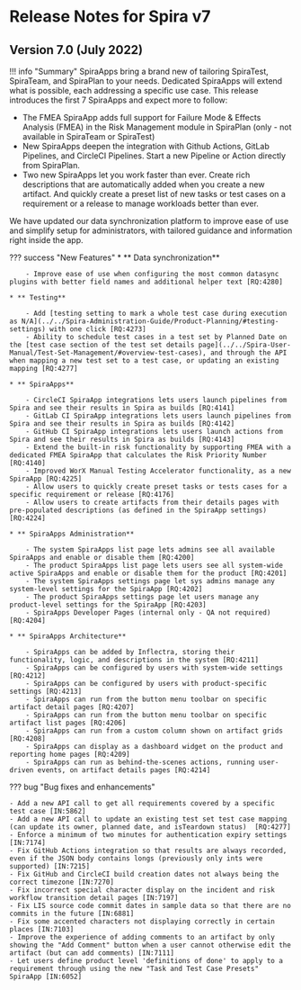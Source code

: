 # Release Notes for Spira v7

## Version 7.0 (July 2022)

!!! info "Summary"
SpiraApps bring a brand new of tailoring SpiraTest, SpiraTeam, and SpiraPlan to your needs. Dedicated SpiraApps will extend what is possible, each addressing a specific use case. This release introduces the first 7 SpiraApps and expect more to follow:

- The FMEA SpiraApp adds full support for Failure Mode & Effects Analysis (FMEA) in the Risk Management module in SpiraPlan (only - not available in SpiraTeam or SpiraTest)
- New SpiraApps deepen the integration with Github Actions, GitLab Pipelines, and CircleCI Pipelines. Start a new Pipeline or Action directly from SpiraPlan.
- Two new SpiraApps let you work faster than ever. Create rich descriptions that are automatically added when you create a new artifact. And quickly create a preset list of new tasks or test cases on a requirement or a release to manage workloads better than ever.

We have updated our data synchronization platform to improve ease of use and simplify setup for administrators, with tailored guidance and information right inside the app.




??? success "New Features"
    * ** Data synchronization**

        - Improve ease of use when configuring the most common datasync plugins with better field names and additional helper text [RQ:4280]

    * ** Testing**

        - Add [testing setting to mark a whole test case during execution as N/A](../../Spira-Administration-Guide/Product-Planning/#testing-settings) with one click [RQ:4273]
        - Ability to schedule test cases in a test set by Planned Date on the [test case section of the test set details page](../../Spira-User-Manual/Test-Set-Management/#overview-test-cases), and through the API when mapping a new test set to a test case, or updating an existing mapping [RQ:4277]

    * ** SpiraApps**

        - CircleCI SpiraApp integrations lets users launch pipelines from Spira and see their results in Spira as builds [RQ:4141]
        - GitLab CI SpiraApp integrations lets users launch pipelines from Spira and see their results in Spira as builds [RQ:4142]
        - GitHub CI SpiraApp integrations lets users launch actions from Spira and see their results in Spira as builds [RQ:4143]
        - Extend the built-in risk functionality by supporting FMEA with a dedicated FMEA SpiraApp that calculates the Risk Priority Number [RQ:4140]
        - Improved WorX Manual Testing Accelerator functionality, as a new SpiraApp [RQ:4225]
        - Allow users to quickly create preset tasks or tests cases for a specific requirement or release [RQ:4176]
        - Allow users to create artifacts from their details pages with pre-populated descriptions (as defined in the SpiraApp settings) [RQ:4224]

    * ** SpiraApps Administration**

        - The system SpiraApps list page lets admins see all available SpiraApps and enable or disable them [RQ:4200]
        - The product SpiraApps list page lets users see all system-wide active SpiraApps and enable or disable them for the product [RQ:4201]
        - The system SpiraApps settings page let sys admins manage any system-level settings for the SpiraApp [RQ:4202]
        - The product SpiraApps settings page let users manage any product-level settings for the SpiraApp [RQ:4203]
        - SpiraApps Developer Pages (internal only - QA not required) [RQ:4204]

    * ** SpiraApps Architecture**

        - SpiraApps can be added by Inflectra, storing their functionality, logic, and descriptions in the system [RQ:4211]
        - SpiraApps can be configured by users with system-wide settings [RQ:4212]
        - SpiraApps can be configured by users with product-specific settings [RQ:4213]
        - SpiraApps can run from the button menu toolbar on specific artifact detail pages [RQ:4207]
        - SpiraApps can run from the button menu toolbar on specific artifact list pages [RQ:4206]
        - SpiraApps can run from a custom column shown on artifact grids [RQ:4208]
        - SpiraApps can display as a dashboard widget on the product and reporting home pages [RQ:4209]
        - SpiraApps can run as behind-the-scenes actions, running user-driven events, on artifact details pages [RQ:4214]


??? bug "Bug fixes and enhancements"

    - Add a new API call to get all requirements covered by a specific test case [IN:5862]
    - Add a new API call to update an existing test set test case mapping (can update its owner, planned date, and isTeardown status)  [RQ:4277]
    - Enforce a minimum of two minutes for authentication expiry settings [IN:7174]
    - Fix GitHub Actions integration so that results are always recorded, even if the JSON body contains longs (previously only ints were supported) [IN:7215]
    - Fix GitHub and CircleCI build creation dates not always being the correct timezone [IN:7270]
    - Fix incorrect special character display on the incident and risk workflow transition detail pages [IN:7197]
    - Fix LIS source code commit dates in sample data so that there are no commits in the future [IN:6881]
    - Fix some accented characters not displaying correctly in certain places [IN:7103]
    - Improve the experience of adding comments to an artifact by only showing the "Add Comment" button when a user cannot otherwise edit the artifact (but can add comments) [IN:7111]
    - Let users define product level 'definitions of done' to apply to a requirement through using the new "Task and Test Case Presets" SpiraApp [IN:6052]